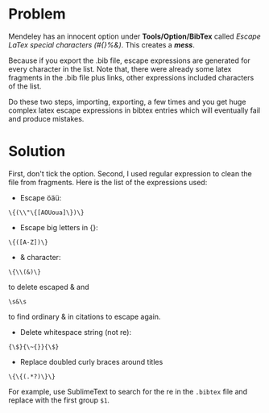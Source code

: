 # Problem

Mendeley has an innocent option under **Tools/Option/BibTex** called *Escape
LaTex special characters (#{}%&)*. This creates a ***mess***.

Because if you export the .bib file, escape expressions are generated for every
character in the list. Note that, there were already some latex fragments in
the .bib file plus links, other expressions included characters of the list.

Do these two steps, importing, exporting, a few times and you get huge complex
latex escape expressions in bibtex entries which will eventually fail and
produce mistakes.

# Solution
First, don't tick the option. Second, I used regular expression to clean the
file from fragments. Here is the list of the expressions used:

- Escape öäü:
````
\{(\\"\{[AOUoua]\})\}
````

- Escape big letters in {}:
````
\{([A-Z])\}
````

- & character:
````
\{\\(&)\}
````
to delete escaped & and
````
\s&\s
````
to find ordinary & in citations to escape again.


- Delete whitespace string (not re):
````
{\$}{\~{}}{\$}
````

- Replace doubled curly braces around titles
````
\{\{(.*?)\}\}
````

For example, use SublimeText to search for the re in the ``.bibtex`` file and
replace with the first group ``$1``.